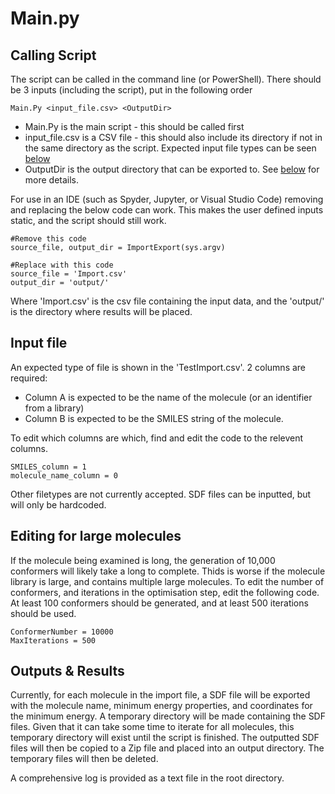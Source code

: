 # Main.py
## Calling Script
The script can be called in the command line (or PowerShell). There should be 3 inputs (including the script), put in the following order

```
Main.Py <input_file.csv> <OutputDir>
```

* Main.Py is the main script - this should be called first
* input_file.csv is a CSV file - this should also include its directory if not in the same directory as the script. Expected input file types can be seen [below](#input-file)
* OutputDir is the output directory that can be exported to. See [below](#outputs--results) for more details.  

For use in an IDE (such as Spyder, Jupyter, or Visual Studio Code) removing and replacing the below code can work. This makes the user defined inputs static, and the script should still work. 

```
#Remove this code
source_file, output_dir = ImportExport(sys.argv)

#Replace with this code
source_file = 'Import.csv'
output_dir = 'output/'
```

Where  'Import.csv' is the csv file containing the input data, and the 'output/' is the directory where results will be placed. 

## Input file
An expected type of file is shown in the 'TestImport.csv'. 2 columns are required:
* Column A is expected to be the name of the molecule (or an identifier from a library)
* Column B is expected to be the SMILES string of the molecule. 

To edit which columns are which, find and edit the code to the relevent columns.

```
SMILES_column = 1
molecule_name_column = 0
```

Other filetypes are not currently accepted. SDF files can be inputted, but will only be hardcoded. 

## Editing for large molecules
If the molecule being examined is long, the generation of 10,000 conformers will likely take a long to complete. Thids is worse if the molecule library is large, and contains multiple large molecules. To edit the number of conformers, and iterations in the optimisation step, edit the following code. At least 100 conformers should be generated, and at least 500 iterations should be used. 

```
ConformerNumber = 10000
MaxIterations = 500
```

## Outputs & Results
Currently, for each molecule in the import file, a SDF file will be exported with the molecule name,  minimum energy properties, and coordinates for the minimum energy.
A temporary directory will be made containing the SDF files. Given that it can take some time to iterate for all molecules, this temporary directory will exist until the script is finished. 
The outputted SDF files will then be copied to a Zip file and placed into an output directory. The temporary files will then be deleted. 

A comprehensive log is provided as a text file in the root directory. 